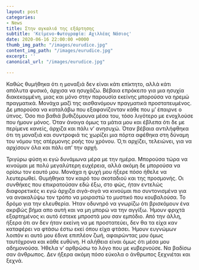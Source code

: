```yaml
---
layout: post
categories:
- News
title: Στην αγκαλιά της εξάρτησης
subtitle: 'Κείμενο-Φωτογραφία: Αχιλλέας Νάσιος'
date: 2020-06-16 22:00:00 +0000
thumb_img_path: "/images/eurudice.jpg"
content_img_path: "/images/eurudice.jpg"
excerpt: ''
canonical_url: "/images/eurudice.jpg"

---
```

Καθώς θυμήθηκα ότι η μοναξιά δεν είναι κάτι επίκτητο, αλλά κάτι απόλυτα φυσικό, άρχισα να ησυχάζω. Βέβαια επρόκειτο για μια ησυχία διακεκομμένη, μιας και μόνο στην παρουσία εκείνης μπορούσα να ηρεμώ πραγματικά. Μονάχα μαζί της αισθανόμουν πραγματικά προστατευμένος. Δε μπορούσα να καταλάβω που εξαφανίζονταν κάθε που μ’ έπαιρνε ο ύπνος. Όσο πιο βαθιά βυθιζόμουνα μέσα του, τόσο λιγότερο με ενοχλούσε που ήμουν μόνος. Όταν άνοιγα όμως τα μάτια μου και έβλεπα ότι δε με περίμενε κανείς, άρχιζα και πάλι ν’ ανησυχώ. Όταν βέβαια αντιλήφθηκα ότι τη μοναξιά και συντροφιά τις χωρίζει μια πόρτα αφέθηκα στη δύναμη του νόμου της ατέρμονης ροής του χρόνου. Ό,τι αρχίζει, τελειώνει, για να αρχίσουν όλα και πάλι απ’ την αρχή.

Τριγύρω φύση κι εγώ δυνάμωνα μέρα με την ημέρα. Μπορούσα τώρα να κινούμαι με πολύ μεγαλύτερη ευχέρεια, αλλά ακόμη δε μπορούσα να ορίσω τον εαυτό μου. Μονάχα η ψυχή μου ήξερε πόσο ήθελε να λευτερωθεί. Θυμήθηκα τον καιρό του σκοταδιού και της προσμονής. Οι συνθήκες που επικρατούσαν εδώ έξω, στο φώς, ήταν εντελώς διαφορετικές κι εγώ άρχιζα σιγά-σιγά να κινούμαι πιο συντονισμένα για να ανακαλύψω τον τρόπο να μοιραστώ το μυστικό που κουβαλούσα. Το δρόμο για την ελευθερία. Ήταν οδυνηρό να γνωρίζω ότι βρισκόμουν ένα ακριβώς βήμα απο αυτή και να μη μπορώ να την αγγίξω. Ήμουν φριχτά εξαρτημένος κι αυτό έστεκε μπροστά μου σαν εμπόδιο. Από την άλλη, ήξερα ότι αν δεν ήταν εκείνη να με προστατεύει, δεν θα τα είχα καν καταφέρει να φτάσω έστω εκεί όπου είχα φτάσει. Ήμουν ευγνώμων λοιπόν κι αυτό μου έδινε επιπλέον ζωή, αφαιρώντας μου όμως ταυτόχρονα και κάθε ευθύνη. Η αλήθεια είναι όμως ότι μέσα μου αδημονούσα. Ήθελα ν’ αρθρώσω το λόγο που με κυβερνούσε. Να βαδίσω σαν άνθρωπος. Δεν ήξερα ακόμη πόσο εύκολα ο άνθρωπος ξεχνιέται και ξεχνά.